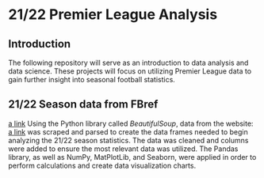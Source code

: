 # 21/22 Premier League Analysis

## Introduction
The following repository will serve as an introduction to data analysis and data science. These projects will focus on utilizing Premier League data to gain further insight into seasonal football statistics.  

## 21/22 Season data from FBref
[a link](https://github.com/stphni/premier-league/blob/main/analysis_21-22/Premier%20League%20Analysis.ipynb)
Using the Python library called *BeautifulSoup*, data from the website: [a link](https://fbref.com/en/) was scraped and parsed to create the data frames needed to begin analyzing the 21/22 season statistics. The data was cleaned and columns were added to ensure the most relevant data was utilized. The Pandas library, as well as NumPy, MatPlotLib, and Seaborn, were applied in order to perform calculations and create data visualization charts.
